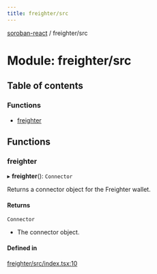 ```yaml
---
title: freighter/src
---
```

[soroban-react](../README.md) / freighter/src

# Module: freighter/src

## Table of contents

### Functions

- [freighter](freighter_src.md#freighter)

## Functions

### freighter

▸ **freighter**(): `Connector`

Returns a connector object for the Freighter wallet.

#### Returns

`Connector`

- The connector object.

#### Defined in

[freighter/src/index.tsx:10](https://github.com/paltalabs/soroban-react/blob/cce29de/packages/freighter/src/index.tsx#L10)
